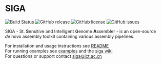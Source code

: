 # SIGA 

     
[![Build Status](https://travis-ci.org/chungongyu/siga.svg?branch=master)](https://travis-ci.org/chungongyu/siga)
![GitHub release](https://img.shields.io/github/release/chungongyu/siga.svg)
[![GitHub license](https://img.shields.io/github/license/chungongyu/siga.svg)](https://github.com/chungongyu/siga)
[![GitHub issues](https://img.shields.io/github/issues/chungongyu/siga.svg)](https://github.com/chungongyu/siga/issues)


SIGA - St. **S**ensitive and **I**ntelligent **G**enome **A**ssembler - is an open-source *de* novo  assembly toolkit containing various assembly pipelines. 

For installation and usage instructions see [README](README)<br>
For running examples see [examples](examples) and the [siga wiki](https://github.com/chungongyu/siga/wiki)<br>
For questions or support contact [siga@ict.ac.cn](mailto:siga@ict.ac.cn)<br>
